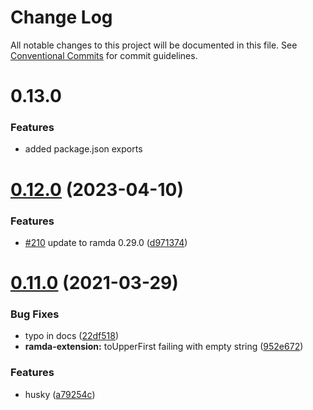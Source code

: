 # Change Log

All notable changes to this project will be documented in this file.
See [Conventional Commits](https://conventionalcommits.org) for commit guidelines.

# 0.13.0

### Features

- added package.json exports

# [0.12.0](https://github.com/tommmyy/ramda-extension/compare/v0.11.0...v0.12.0) (2023-04-10)


### Features

* [#210](https://github.com/tommmyy/ramda-extension/issues/210) update to ramda 0.29.0 ([d971374](https://github.com/tommmyy/ramda-extension/commit/d9713741ec0a75e5c7abdfe0ce3820d920d1968f))





# [0.11.0](https://github.com/tommmyy/ramda-extension/compare/v0.10.3...v0.11.0) (2021-03-29)


### Bug Fixes

* typo in docs ([22df518](https://github.com/tommmyy/ramda-extension/commit/22df518207678236f0e1b6d7d0baa014961bde1a))
* **ramda-extension:** toUpperFirst failing with empty string ([952e672](https://github.com/tommmyy/ramda-extension/commit/952e672de26f8b2459136169258f92c3430e2e1b))


### Features

* husky ([a79254c](https://github.com/tommmyy/ramda-extension/commit/a79254c8b435433df9998089e1ceda2c184d4aa1))
